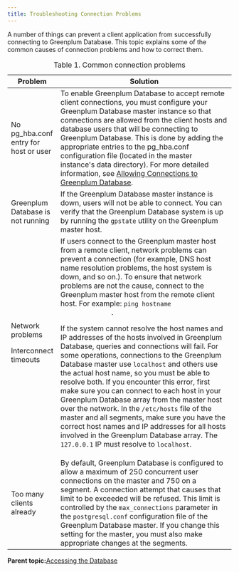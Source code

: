 ```yaml
---
title: Troubleshooting Connection Problems 
---
```


A number of things can prevent a client application from successfully connecting to Greenplum Database. This topic explains some of the common causes of connection problems and how to correct them.

<table class="table" id="topic14__io140982"><caption><span class="table--title-label">Table 1. </span><span class="title">Common connection problems</span></caption><colgroup><col style="width:20%"><col style="width:80%"></colgroup><thead class="thead">
          <tr class="row">
            <th class="entry" id="topic14__io140982__entry__1">Problem</th>
            <th class="entry" id="topic14__io140982__entry__2">Solution</th>
          </tr>
        </thead><tbody class="tbody">
          <tr class="row">
            <td class="entry" headers="topic14__io140982__entry__1">No <span class="ph filepath">pg_hba.conf</span> entry for host or user</td>
            <td class="entry" headers="topic14__io140982__entry__2">To enable Greenplum Database to accept remote client
              connections, you must configure your Greenplum Database master instance
              so that connections are allowed from the client hosts and database users that will be
              connecting to Greenplum Database. This is done by adding the appropriate
              entries to the <span class="ph filepath">pg_hba.conf</span> configuration file (located in the
              master instance's data directory). For more detailed information, see <a class="xref" href="../../client_auth.html#topic2">Allowing Connections to Greenplum Database</a>.</td>
          </tr>
          <tr class="row">
            <td class="entry" headers="topic14__io140982__entry__1">Greenplum Database is not running</td>
            <td class="entry" headers="topic14__io140982__entry__2">If the Greenplum Database master instance is down,
              users will not be able to connect. You can verify that the Greenplum Database system is up by running the <code class="ph codeph">gpstate</code> utility
              on the Greenplum master host.</td>
          </tr>
          <tr class="row">
            <td class="entry" headers="topic14__io140982__entry__1">Network problems<p class="p">Interconnect timeouts</p>
            </td>
            <td class="entry" headers="topic14__io140982__entry__2">If users connect to the Greenplum
              master host from a remote client, network problems can prevent a connection (for
              example, DNS host name resolution problems, the host system is down, and so on.). To
              ensure that network problems are not the cause, connect to the Greenplum master host from the remote client host. For example:
                <code class="ph codeph">ping hostname
              </code>. <p class="p" id="topic14__io141723">If the system cannot resolve the host names and IP
                addresses of the hosts involved in Greenplum Database, queries and
                connections will fail. For some operations, connections to the Greenplum Database master use <code class="ph codeph">localhost</code> and others use the
                actual host name, so you must be able to resolve both. If you encounter this error,
                first make sure you can connect to each host in your Greenplum Database array from the master host over the network. In the <code class="ph codeph">/etc/hosts</code>
                file of the master and all segments, make sure you have the correct host names and
                IP addresses for all hosts involved in the Greenplum Database array.
                The <code class="ph codeph">127.0.0.1</code> IP must resolve to <code class="ph codeph">localhost</code>.</p>
            </td>
          </tr>
          <tr class="row">
            <td class="entry" headers="topic14__io140982__entry__1">Too many clients already</td>
            <td class="entry" headers="topic14__io140982__entry__2">By default, Greenplum Database is configured to
              allow a maximum of 250 concurrent user connections on the master and 750 on a segment.
              A connection attempt that causes that limit to be exceeded will be refused. This limit
              is controlled by the <code class="ph codeph">max_connections</code> parameter in the
                <code class="ph codeph">postgresql.conf</code> configuration file of the Greenplum Database master. If you change this setting for the master, you must
              also make appropriate changes at the segments.</td>
          </tr>
        </tbody></table>
        
**Parent topic:**[Accessing the Database](../../access_db/topics/g-accessing-the-database.html)


